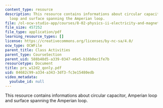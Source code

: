 ```yaml
---
content_type: resource
description: This resource contains informations about circular capacitor, Amperian
  loop and surface spanning the Amperian loop.
file: /ol-ocw-studio-app/courses/8-02-physics-ii-electricity-and-magnetism-spring-2007/04682c99a334a3433df3fc3e15480edb_prs_w12d2_qonly.pdf
file_size: 457252
file_type: application/pdf
learning_resource_types: []
license: https://creativecommons.org/licenses/by-nc-sa/4.0/
ocw_type: OCWFile
parent_title: Class Activities
parent_type: CourseSection
parent_uid: 588b48d5-a339-0347-e6e5-b16b0ec1fe7b
resourcetype: Document
title: prs_w12d2_qonly.pdf
uid: 04682c99-a334-a343-3df3-fc3e15480edb
video_metadata:
  youtube_id: null
---
```

This resource contains informations about circular capacitor, Amperian loop and surface spanning the Amperian loop.